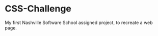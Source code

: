 CSS-Challenge
=============

My first Nashville Software School assigned project, to recreate a web page.